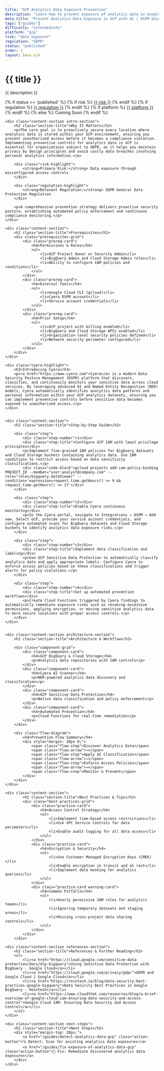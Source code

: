 ```yaml
---
title: "GCP Analytics Data Exposure Prevention"
description: "Learn how to prevent exposure of analytics data in Google Cloud Platform environments. Follow step-by-step guidance for GDPR compliance."
meta_title: "Prevent Analytics Data Exposure in GCP with AI | DSPM Guide"
tags: ["guides"]
difficulty: "intermediate"
platform: "gcp"
risk: "data exposure"
regulation: "GDPR"
status: "published"
order: 1
layout: base.njk
---
```


<div class="container">
    <div class="header">
        <h1>{{ title }}</h1>
        <p>{{ description }}</p>
        <div class="guide-tags-container">
			<div class="guide-tags-wrapper">
		    {% if status == 'published' %}
		        {% if risk %}
		        <a href="/risk/{{ risk | downcase | replace: ' ', '-' }}/" class="guide-tag risk">{{ risk }}</a>
		        {% endif %}
		        {% if regulation %}
		        <a href="/regulation/{{ regulation | downcase | replace: ' ', '-' }}/" class="guide-tag regulation">{{ regulation }}</a>
		        {% endif %}
		        {% if platform %}
		        <a href="/platforms/{{ platform | downcase | replace: ' ', '-' }}/" class="guide-tag platform">{{ platform }}</a>
		        {% endif %}
		    {% else %}
		        <span class="guide-tag coming-soon">Coming Soon</span>
		    {% endif %}
		</div>
		</div>
    </div>

    <div class="content-section intro-section">
        <h2 class="section-title">Why It Matters</h2>
        <p>The core goal is to proactively secure every location where analytics data is stored within your GCP environment, ensuring you prevent unauthorized access before it becomes a compliance violation. Implementing preventive controls for analytics data in GCP is essential for organizations subject to GDPR, as it helps you maintain privacy by design principles and avoid costly data breaches involving personal analytics information.</p>
        
        <div class="risk-highlight">
            <strong>Primary Risk:</strong> Data exposure through misconfigured access controls
        </div>
        
        <div class="regulation-highlight">
            <strong>Relevant Regulation:</strong> GDPR General Data Protection Regulation
        </div>
        
        <p>A comprehensive prevention strategy delivers proactive security posture, establishing automated policy enforcement and continuous compliance monitoring.</p>
    </div>

    <div class="content-section">
        <h2 class="section-title">Prerequisites</h2>
        <div class="prerequisites-grid">
            <div class="prereq-card">
                <h4>Permissions & Roles</h4>
                <ul>
                    <li>GCP Project Owner or Security Admin</li>
                    <li>BigQuery Admin and Cloud Storage Admin roles</li>
                    <li>Ability to configure IAM policies and conditions</li>
                </ul>
            </div>
            <div class="prereq-card">
                <h4>External Tools</h4>
                <ul>
                    <li>Google Cloud CLI (gcloud)</li>
                    <li>Cyera DSPM account</li>
                    <li>Service account credentials</li>
                </ul>
            </div>
            <div class="prereq-card">
                <h4>Prior Setup</h4>
                <ul>
                    <li>GCP project with billing enabled</li>
                    <li>BigQuery and Cloud Storage APIs enabled</li>
                    <li>Organization-level security policies defined</li>
                    <li>Network security perimeter configured</li>
                </ul>
            </div>
        </div>
    </div>
	
    <div class="cyera-highlight">
        <h3>Introducing Cyera</h3>
        <p><a href="https://www.cyera.com">Cyera</a> is a modern Data Security Posture Management (DSPM) platform that discovers, classifies, and continuously monitors your sensitive data across cloud services. By leveraging advanced AI and Named Entity Recognition (NER) models, Cyera automatically identifies analytics data patterns and personal information within your GCP analytics datasets, ensuring you can implement preventive controls before sensitive data becomes exposed to unauthorized access.</p>
    </div>
	

    <div class="content-section">
        <h2 class="section-title">Step-by-Step Guide</h2>
        
        <div class="step">
            <div class="step-number">1</div>
            <div class="step-title">Configure GCP IAM with least privilege principles</div>
            <p>Implement fine-grained IAM policies for BigQuery datasets and Cloud Storage buckets containing analytics data. Use IAM conditions to restrict access based on data sensitivity classifications.</p>
            <div class="code-block">gcloud projects add-iam-policy-binding PROJECT_ID --member="user:analyst@company.com" --role="roles/bigquery.dataViewer" --condition='expression=request.time.getHours() >= 9 && request.time.getHours() <= 17'</div>
        </div>

        <div class="step">
            <div class="step-number">2</div>
            <div class="step-title">Enable Cyera continuous monitoring</div>
            <p>In the Cyera portal, navigate to Integrations → DSPM → Add new. Select GCP, provide your service account credentials, and configure automated scans for BigQuery datasets and Cloud Storage buckets to identify analytics data exposure risks.</p>
        </div>

        <div class="step">
            <div class="step-number">3</div>
            <div class="step-title">Implement data classification and labeling</div>
            <p>Use GCP Sensitive Data Protection to automatically classify analytics data and apply appropriate labels. Configure Cyera to enforce access policies based on these classifications and trigger alerts for policy violations.</p>
        </div>

        <div class="step">
            <div class="step-number">4</div>
            <div class="step-title">Set up automated prevention workflows</div>
            <p>Create Cloud Functions triggered by Cyera findings to automatically remediate exposure risks such as revoking excessive permissions, applying encryption, or moving sensitive analytics data to more secure locations with proper access controls.</p>
        </div>
    </div>


    <div class="content-section architecture-section">
        <h2 class="section-title">Architecture & Workflow</h2>
        
        <div class="component-grid">
            <div class="component-card">
                <h4>GCP BigQuery & Cloud Storage</h4>
                <p>Analytics data repositories with IAM controls</p>
            </div>
            <div class="component-card">
                <h4>Cyera AI Scanner</h4>
                <p>NER-powered analytics data discovery and classification</p>
            </div>
            <div class="component-card">
                <h4>GCP Sensitive Data Protection</h4>
                <p>Native data classification and policy enforcement</p>
            </div>
            <div class="component-card">
                <h4>Automated Prevention</h4>
                <p>Cloud Functions for real-time remediation</p>
            </div>
        </div>

        <div class="flow-diagram">
            <h4>Prevention Flow Summary</h4>
            <div style="margin: 20px 0;">
                <span class="flow-step">Discover Analytics Data</span>
                <span class="flow-arrow">→</span>
                <span class="flow-step">Apply AI Classification</span>
                <span class="flow-arrow">→</span>
                <span class="flow-step">Enforce Access Policies</span>
                <span class="flow-arrow">→</span>
                <span class="flow-step">Monitor & Prevent</span>
            </div>
        </div>
    </div>

	<div class="content-section">
	        <h2 class="section-title">Best Practices & Tips</h2>
	        <div class="best-practices-grid">
	            <div class="practice-card">
	                <h4>Access Control Strategy</h4>
	                <ul>
	                    <li>Implement time-based access restrictions</li>
	                    <li>Use VPC Service Controls for data perimeters</li>
	                    <li>Enable audit logging for all data access</li>
	                </ul>
	            </div>
	            <div class="practice-card">
	                <h4>Encryption & Security</h4>
	                <ul>
	                    <li>Use Customer Managed Encryption Keys (CMEK)</li>
	                    <li>Enable encryption in transit and at rest</li>
	                    <li>Implement data masking for analytics queries</li>
	                </ul>
	            </div>
	            <div class="practice-card warning-card">
	                <h4>Common Pitfalls</h4>
	                <ul>
	                    <li>Overly permissive IAM roles for analytics teams</li>
	                    <li>Ignoring temporary datasets and staging areas</li>
	                    <li>Missing cross-project data sharing controls</li>
	                </ul>
	            </div>
	        </div>
	    </div>

    <div class="content-section references-section">
        <h2 class="section-title">References & Further Reading</h2>
        <ul>
            <li><a href="https://cloud.google.com/sensitive-data-protection/docs/dlp-bigquery">Using Sensitive Data Protection with BigQuery - Google Cloud</a></li>
            <li><a href="https://cloud.google.com/privacy/gdpr">GDPR and Google Cloud | Google Cloud</a></li>
            <li><a href="https://reintech.io/blog/data-security-best-practices-google-bigquery">Data Security Best Practices in Google BigQuery - Reintech</a></li>
            <li><a href="https://www.cloudthat.com/resources/blog/a-brief-overview-of-google-cloud-iam-ensuring-data-security-and-access-control">Google Cloud IAM: Ensuring Data Security and Access Control</a></li>
        </ul>
    </div>

    <div class="content-section next-steps">
        <h2 class="section-title">Next Steps</h2>
        <div style="margin-top: 20px;">
            <a href="/guides/detect-analytics-data-gcp" class="action-button">🔍 Detect: Scan for existing analytics data exposures</a>
            <a href="/guides/fix-exposure-of-analytics-data-gcp" class="action-button">🔧 Fix: Remediate discovered analytics data exposures</a>
        </div>
    </div>
</div>